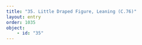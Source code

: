 ```yaml
---
title: "35. Little Draped Figure, Leaning (C.76)"
layout: entry
order: 1035
object:
    - id: "35"
---
```

